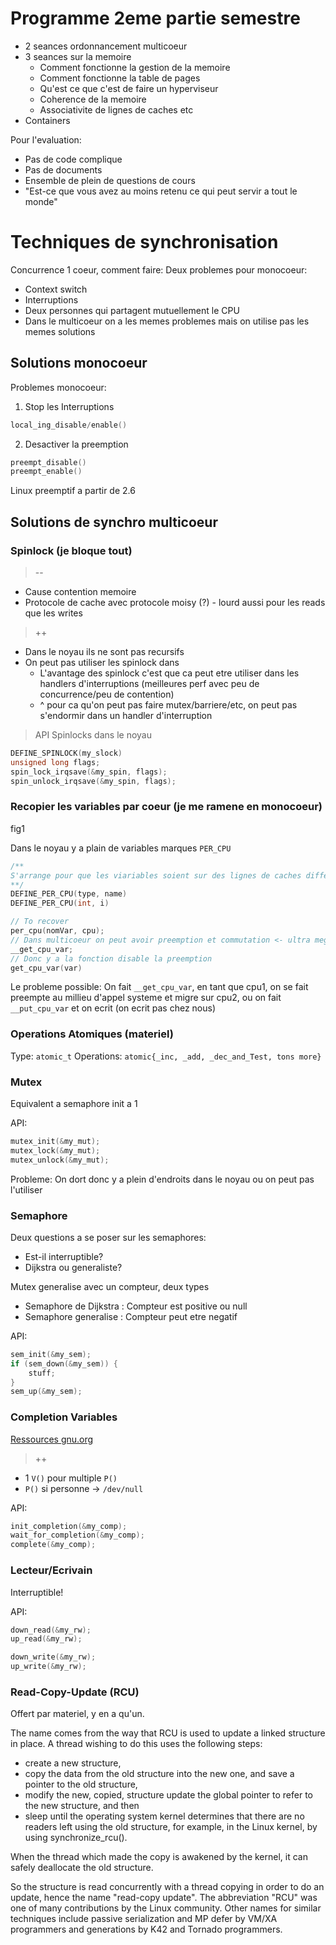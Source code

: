 # Programme 2eme partie semestre

- 2 seances ordonnancement multicoeur
- 3 seances sur la memoire
    - Comment fonctionne la gestion de la memoire
    - Comment fonctionne la table de pages
    - Qu'est ce que c'est de faire un hyperviseur
    - Coherence de la memoire
    - Associativite de lignes de caches etc
- Containers

Pour l'evaluation:

- Pas de code complique
- Pas de documents
- Ensemble de plein de questions de cours
- "Est-ce que vous avez au moins retenu ce qui peut servir a tout le monde"

# Techniques de synchronisation

Concurrence  1 coeur, comment faire:
Deux problemes pour monocoeur:
- Context switch
- Interruptions
- Deux personnes qui partagent mutuellement le CPU
- Dans le multicoeur on a les memes problemes mais on utilise pas les memes solutions

## Solutions monocoeur

Problemes monocoeur:

1. Stop les Interruptions

```c
local_ing_disable/enable()
```

2. Desactiver la preemption

```c
preempt_disable()
preempt_enable()
```

Linux preemptif a partir de 2.6

## Solutions de synchro multicoeur

### Spinlock (je bloque tout)

> --
- Cause contention memoire
- Protocole de cache avec protocole moisy (?) - lourd aussi pour les reads que les writes

> ++
- Dans le noyau ils ne sont pas recursifs
- On peut pas utiliser les spinlock dans
    - L'avantage des spinlock c'est que ca peut etre utiliser dans les handlers d'interruptions (meilleures perf avec peu de concurrence/peu de contention)
    - ^ pour ca qu'on peut pas faire mutex/barriere/etc, on peut pas s'endormir dans un handler d'interruption

> API Spinlocks dans le noyau

```c
DEFINE_SPINLOCK(my_slock)
unsigned long flags;
spin_lock_irqsave(&my_spin, flags);
spin_unlock_irqsave(&my_spin, flags);
```

### Recopier les variables par coeur (je me ramene en monocoeur)

fig1

Dans le noyau y a plain de variables marques `PER_CPU`

```c
/**
S'arrange pour que les viariables soient sur des lignes de caches differentes. Sinon niveau perf ca peut ne rien apporter, si on fait int i1, i2, i3, i4; ca peut etre alloue sur la meme ligne -> nothing changed.
**/
DEFINE_PER_CPU(type, name)
DEFINE_PER_CPU(int, i)

// To recover
per_cpu(nomVar, cpu);
// Dans multicoeur on peut avoir preemption et commutation <- ultra mega cher
__get_cpu_var;
// Donc y a la fonction disable la preemption
get_cpu_var(var)
```

Le probleme possible:
On fait `__get_cpu_var`, en tant que cpu1, on se fait preempte au millieu d'appel systeme et migre sur cpu2, ou on fait `__put_cpu_var` et on ecrit (on ecrit pas chez nous)

### Operations Atomiques (materiel)

Type: `atomic_t`
Operations: `atomic{_inc, _add, _dec_and_Test, tons more}`

### Mutex

Equivalent a semaphore init a 1

API:

```c
mutex_init(&my_mut);
mutex_lock(&my_mut);
mutex_unlock(&my_mut);
```

Probleme:
On dort donc y a plein d'endroits dans le noyau ou on peut pas l'utiliser

### Semaphore

Deux questions a se poser sur les semaphores:

- Est-il interruptible?
- Dijkstra ou generaliste?

Mutex generalise avec un compteur, deux types

- Semaphore de Dijkstra : Compteur est positive ou null
- Semaphore generalise : Compteur peut etre negatif

API:

```c
sem_init(&my_sem);
if (sem_down(&my_sem)) {
    stuff;
}
sem_up(&my_sem);
```

### Completion Variables

[Ressources gnu.org](https://www.gnu.org/software/emacs/manual/html_node/elisp/Completion-Variables.html)

> ++
- 1 `V()` pour multiple `P()`
- `P()` si personne -> `/dev/null`

API:

```c
init_completion(&my_comp);
wait_for_completion(&my_comp);
complete(&my_comp);
```

### Lecteur/Ecrivain

Interruptible!

API:

```c
down_read(&my_rw);
up_read(&my_rw);

down_write(&my_rw);
up_write(&my_rw);
```

### Read-Copy-Update (RCU)

Offert par materiel, y en a qu'un.

The name comes from the way that RCU is used to update a linked structure in place. A thread wishing to do this uses the following steps:

- create a new structure,
- copy the data from the old structure into the new one, and save a pointer to the old structure,
- modify the new, copied, structure update the global pointer to refer to the new structure, and then
 - sleep until the operating system kernel determines that there are no readers left using the old structure, for example, in the Linux kernel, by using synchronize_rcu().

When the thread which made the copy is awakened by the kernel, it can safely deallocate the old structure.

So the structure is read concurrently with a thread copying in order to do an update, hence the name "read-copy update". The abbreviation "RCU" was one of many contributions by the Linux community. Other names for similar techniques include passive serialization and MP defer by VM/XA programmers and generations by K42 and Tornado programmers.